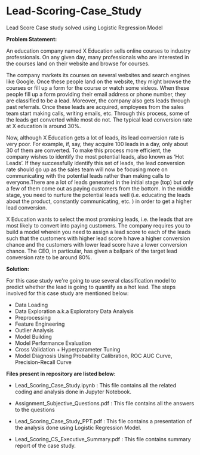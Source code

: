 # Lead-Scoring-Case_Study

Lead Score Case study solved using Logistic Regression Model

**Problem Statement:**

An education company named X Education sells online courses to industry professionals. On any given day, many professionals who are interested in the courses land on their website and browse for courses.

The company markets its courses on several websites and search engines like Google. Once these people land on the website, they might browse the courses or fill up a form for the course or watch some videos. When these people fill up a form providing their email address or phone number, they are classified to be a lead. Moreover, the company also gets leads through past referrals. Once these leads are acquired, employees from the sales team start making calls, writing emails, etc. Through this process, some of the leads get converted while most do not. The typical lead conversion rate at X education is around 30%.

Now, although X Education gets a lot of leads, its lead conversion rate is very poor. For example, if, say, they acquire 100 leads in a day, only about 30 of them are converted. To make this process more efficient, the company wishes to identify the most potential leads, also known as ‘Hot Leads’. If they successfully identify this set of leads, the lead conversion rate should go up as the sales team will now be focusing more on communicating with the potential leads rather than making calls to everyone.There are a lot of leads generated in the initial stage (top) but only a few of them come out as paying customers from the bottom. In the middle stage, you need to nurture the potential leads well (i.e. educating the leads about the product, constantly communicating, etc. ) in order to get a higher lead conversion.

X Education wants to select the most promising leads, i.e. the leads that are most likely to convert into paying customers. The company requires you to build a model wherein you need to assign a lead score to each of the leads such that the customers with higher lead score h have a higher conversion chance and the customers with lower lead score have a lower conversion chance. The CEO, in particular, has given a ballpark of the target lead conversion rate to be around 80%.

**Solution:**

For this case study we're going to use several classification model to predict whether the lead is going to quantify as a hot lead. The steps involved for this case study are mentioned below:

- Data Loading
- Data Exploration a.k.a Exploratory Data Analysis
- Preprocessing
- Feature Engineering
- Outlier Analysis
- Model Building
- Model Performance Evaluation
- Cross Validation + Hyperparameter Tuning
- Model Diagnosis Using Probability Calibration, ROC AUC Curve, Precision-Recall Curve

**Files present in repository are listed below:**

- Lead_Scoring_Case_Study.ipynb : This file contains all the related coding and analysis done in Jupyter Notebook.

- Assignment_Subjective_Questions.pdf : This file contains all the answers to the questions 

- Lead_Scoring_Case_Study_PPT.pdf : This file contains a presentation of the analysis done using Logistic Regression Model.

- Lead_Scoring_CS_Executive_Summary.pdf : This file contains summary report of the case study.
